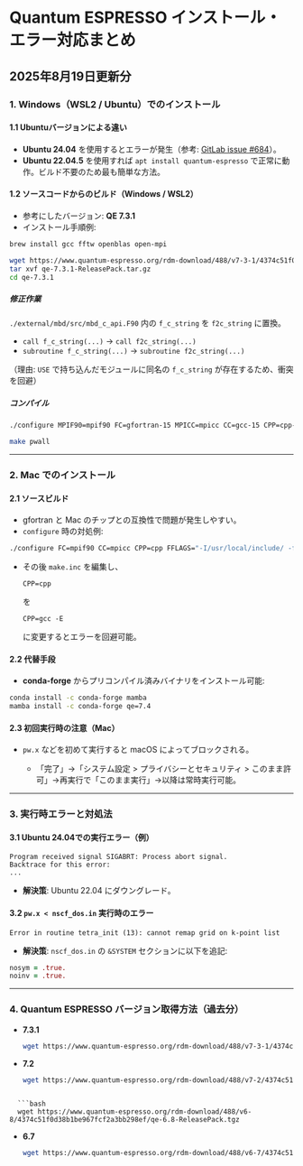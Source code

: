 # Quantum ESPRESSO インストール・エラー対応まとめ

## 2025年8月19日更新分

### 1. Windows（WSL2 / Ubuntu）でのインストール

#### 1.1 Ubuntuバージョンによる違い

* **Ubuntu 24.04** を使用するとエラーが発生（参考: [GitLab issue #684](https://gitlab.com/QEF/q-e/-/issues/684)）。
* **Ubuntu 22.04.5** を使用すれば `apt install quantum-espresso` で正常に動作。ビルド不要のため最も簡単な方法。

#### 1.2 ソースコードからのビルド（Windows / WSL2）

* 参考にしたバージョン: **QE 7.3.1**
* インストール手順例:

```bash
brew install gcc fftw openblas open-mpi

wget https://www.quantum-espresso.org/rdm-download/488/v7-3-1/4374c51f0d38b1be967fcf2a3bb298ef/qe-7.3.1-ReleasePack.tar.gz
tar xvf qe-7.3.1-ReleasePack.tar.gz
cd qe-7.3.1
```

##### 修正作業

`./external/mbd/src/mbd_c_api.F90` 内の `f_c_string` を `f2c_string` に置換。

* `call f_c_string(...)` → `call f2c_string(...)`
* `subroutine f_c_string(...)` → `subroutine f2c_string(...)`

（理由: `USE` で持ち込んだモジュールに同名の `f_c_string` が存在するため、衝突を回避）

##### コンパイル

```bash
./configure MPIF90=mpif90 FC=gfortran-15 MPICC=mpicc CC=gcc-15 CPP=cpp-15 FFLAGS="-I/usr/local/include/ -fallow-argument-mismatch"

make pwall
```

---

### 2. Mac でのインストール

#### 2.1 ソースビルド

* gfortran と Mac のチップとの互換性で問題が発生しやすい。
* `configure` 時の対処例:

```bash
./configure FC=mpif90 CC=mpicc CPP=cpp FFLAGS="-I/usr/local/include/ -fallow-argument-mismatch"
```

* その後 `make.inc` を編集し、

  ```text
  CPP=cpp
  ```

  を

  ```text
  CPP=gcc -E
  ```

  に変更するとエラーを回避可能。

#### 2.2 代替手段

* **conda-forge** からプリコンパイル済みバイナリをインストール可能:

```bash
conda install -c conda-forge mamba
mamba install -c conda-forge qe=7.4
```

#### 2.3 初回実行時の注意（Mac）

* `pw.x` などを初めて実行すると macOS によってブロックされる。

  * 「完了」→「システム設定 > プライバシーとセキュリティ > このまま許可」→再実行で「このまま実行」→以降は常時実行可能。

---

### 3. 実行時エラーと対処法

#### 3.1 Ubuntu 24.04での実行エラー（例）

```
Program received signal SIGABRT: Process abort signal.
Backtrace for this error:
...
```

* **解決策**: Ubuntu 22.04 にダウングレード。

#### 3.2 `pw.x < nscf_dos.in` 実行時のエラー

```
Error in routine tetra_init (13): cannot remap grid on k-point list
```

* **解決策**: `nscf_dos.in` の `&SYSTEM` セクションに以下を追記:

```fortran
nosym = .true.
noinv = .true.
```

---

### 4. Quantum ESPRESSO バージョン取得方法（過去分）

* **7.3.1**

  ```bash
  wget https://www.quantum-espresso.org/rdm-download/488/v7-3-1/4374c51f0d38b1be967fcf2a3bb298ef/qe-7.3.1-ReleasePack.tar.gz
  ```
* **7.2**

  ```bash
  wget https://www.quantum-espresso.org/rdm-download/488/v7-2/4374c51f0d38b1be967fcf2a3bb298ef/qe-7.2-ReleasePack.tar.gz
  ```
```

  ```bash
  wget https://www.quantum-espresso.org/rdm-download/488/v6-8/4374c51f0d38b1be967fcf2a3bb298ef/qe-6.8-ReleasePack.tgz
  ```
* **6.7**

  ```bash
  wget https://www.quantum-espresso.org/rdm-download/488/v6-7/4374c51f0d38b1be967fcf2a3bb298ef/qe-6.7-ReleasePack.tgz
  ```
